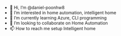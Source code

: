- 👋 Hi, I’m @daniel-poonhw8
- 👀 I’m interested in home automation, intelligent home
- 🌱 I’m currently learning Azure, CLI programming
- 💞️ I’m looking to collaborate on Home Automation
- 📫 How to reach me setup Intelligent home

<!---
daniel-poonhw8/daniel-poonhw8 is a ✨ special ✨ repository because its `README.md` (this file) appears on your GitHub profile.
You can click the Preview link to take a look at your changes.
--->
